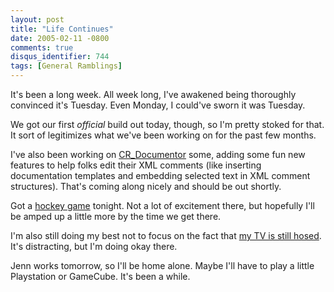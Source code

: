 ```yaml
---
layout: post
title: "Life Continues"
date: 2005-02-11 -0800
comments: true
disqus_identifier: 744
tags: [General Ramblings]
---
```

It's been a long week. All week long, I've awakened being thoroughly
convinced it's Tuesday. Even Monday, I could've sworn it was Tuesday.
 
 We got our first *official* build out today, though, so I'm pretty
stoked for that. It sort of legitimizes what we've been working on for
the past few months.
 
 I've also been working on
[CR\_Documentor](/archive/2004/11/15/cr_documentor---the-documentor-plug-in-for-dxcore.aspx)
some, adding some fun new features to help folks edit their XML comments
(like inserting documentation templates and embedding selected text in
XML comment structures). That's coming along nicely and should be out
shortly.
 
 Got a [hockey game](http://www.winterhawks.com) tonight. Not a lot of
excitement there, but hopefully I'll be amped up a little more by the
time we get there.
 
 I'm also still doing my best not to focus on the fact that [my TV is
still hosed](/archive/2005/02/07/busy-tv-repairmen.aspx). It's
distracting, but I'm doing okay there.
 
 Jenn works tomorrow, so I'll be home alone. Maybe I'll have to play a
little Playstation or GameCube. It's been a while.

